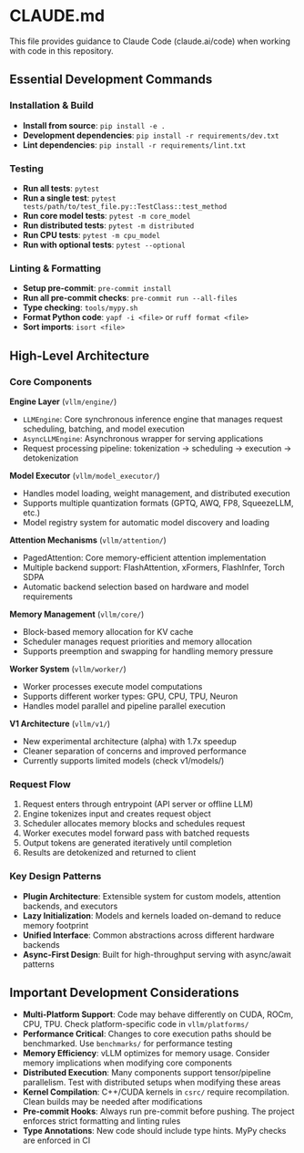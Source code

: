 # CLAUDE.md

This file provides guidance to Claude Code (claude.ai/code) when working with code in this repository.

## Essential Development Commands

### Installation & Build
- **Install from source**: `pip install -e .`
- **Development dependencies**: `pip install -r requirements/dev.txt`
- **Lint dependencies**: `pip install -r requirements/lint.txt`

### Testing
- **Run all tests**: `pytest`
- **Run a single test**: `pytest tests/path/to/test_file.py::TestClass::test_method`
- **Run core model tests**: `pytest -m core_model`
- **Run distributed tests**: `pytest -m distributed`
- **Run CPU tests**: `pytest -m cpu_model`
- **Run with optional tests**: `pytest --optional`

### Linting & Formatting
- **Setup pre-commit**: `pre-commit install`
- **Run all pre-commit checks**: `pre-commit run --all-files`
- **Type checking**: `tools/mypy.sh`
- **Format Python code**: `yapf -i <file>` or `ruff format <file>`
- **Sort imports**: `isort <file>`

## High-Level Architecture

### Core Components

**Engine Layer** (`vllm/engine/`)
- `LLMEngine`: Core synchronous inference engine that manages request scheduling, batching, and model execution
- `AsyncLLMEngine`: Asynchronous wrapper for serving applications
- Request processing pipeline: tokenization → scheduling → execution → detokenization

**Model Executor** (`vllm/model_executor/`)
- Handles model loading, weight management, and distributed execution
- Supports multiple quantization formats (GPTQ, AWQ, FP8, SqueezeLLM, etc.)
- Model registry system for automatic model discovery and loading

**Attention Mechanisms** (`vllm/attention/`)
- PagedAttention: Core memory-efficient attention implementation
- Multiple backend support: FlashAttention, xFormers, FlashInfer, Torch SDPA
- Automatic backend selection based on hardware and model requirements

**Memory Management** (`vllm/core/`)
- Block-based memory allocation for KV cache
- Scheduler manages request priorities and memory allocation
- Supports preemption and swapping for handling memory pressure

**Worker System** (`vllm/worker/`)
- Worker processes execute model computations
- Supports different worker types: GPU, CPU, TPU, Neuron
- Handles model parallel and pipeline parallel execution

**V1 Architecture** (`vllm/v1/`)
- New experimental architecture (alpha) with 1.7x speedup
- Cleaner separation of concerns and improved performance
- Currently supports limited models (check v1/models/)

### Request Flow
1. Request enters through entrypoint (API server or offline LLM)
2. Engine tokenizes input and creates request object
3. Scheduler allocates memory blocks and schedules request
4. Worker executes model forward pass with batched requests
5. Output tokens are generated iteratively until completion
6. Results are detokenized and returned to client

### Key Design Patterns
- **Plugin Architecture**: Extensible system for custom models, attention backends, and executors
- **Lazy Initialization**: Models and kernels loaded on-demand to reduce memory footprint
- **Unified Interface**: Common abstractions across different hardware backends
- **Async-First Design**: Built for high-throughput serving with async/await patterns

## Important Development Considerations

- **Multi-Platform Support**: Code may behave differently on CUDA, ROCm, CPU, TPU. Check platform-specific code in `vllm/platforms/`
- **Performance Critical**: Changes to core execution paths should be benchmarked. Use `benchmarks/` for performance testing
- **Memory Efficiency**: vLLM optimizes for memory usage. Consider memory implications when modifying core components
- **Distributed Execution**: Many components support tensor/pipeline parallelism. Test with distributed setups when modifying these areas
- **Kernel Compilation**: C++/CUDA kernels in `csrc/` require recompilation. Clean builds may be needed after modifications
- **Pre-commit Hooks**: Always run pre-commit before pushing. The project enforces strict formatting and linting rules
- **Type Annotations**: New code should include type hints. MyPy checks are enforced in CI